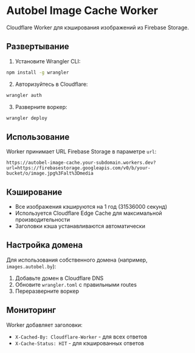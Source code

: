# Autobel Image Cache Worker

Cloudflare Worker для кэширования изображений из Firebase Storage.

## Развертывание

1. Установите Wrangler CLI:
```bash
npm install -g wrangler
```

2. Авторизуйтесь в Cloudflare:
```bash
wrangler auth
```

3. Разверните воркер:
```bash
wrangler deploy
```

## Использование

Worker принимает URL Firebase Storage в параметре `url`:

```
https://autobel-image-cache.your-subdomain.workers.dev?url=https://firebasestorage.googleapis.com/v0/b/your-bucket/o/image.jpg%3Falt%3Dmedia
```

## Кэширование

- Все изображения кэшируются на 1 год (31536000 секунд)
- Используется Cloudflare Edge Cache для максимальной производительности
- Заголовки кэша устанавливаются автоматически

## Настройка домена

Для использования собственного домена (например, `images.autobel.by`):

1. Добавьте домен в Cloudflare DNS
2. Обновите `wrangler.toml` с правильными routes
3. Переразверните воркер

## Мониторинг

Worker добавляет заголовки:
- `X-Cached-By: Cloudflare-Worker` - для всех ответов
- `X-Cache-Status: HIT` - для кэшированных ответов
